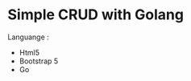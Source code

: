 # Simple CRUD with Golang

Languange :
<ul>
  <li>Html5</li>
  <li>Bootstrap 5</li>
  <li>Go</li>
</ul>
